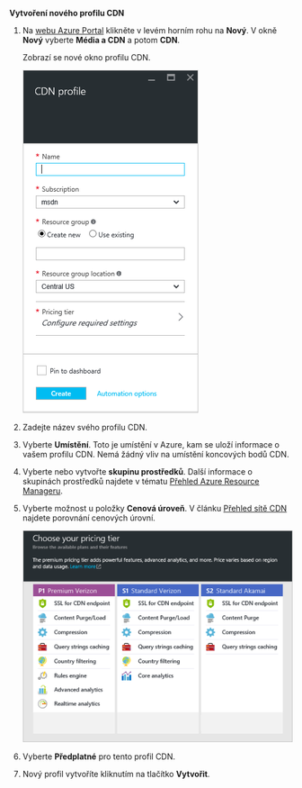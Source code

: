 **Vytvoření nového profilu CDN**

1. Na [webu Azure Portal](https://portal.azure.com) klikněte v levém horním rohu na **Nový**.  V okně **Nový** vyberte **Média a CDN** a potom **CDN**.

    Zobrazí se nové okno profilu CDN.

    ![Nový profil CDN](./media/cdn-create-profile/new-cdn-profile-include.png)

2. Zadejte název svého profilu CDN.

3. Vyberte **Umístění**.  Toto je umístění v Azure, kam se uloží informace o vašem profilu CDN.  Nemá žádný vliv na umístění koncových bodů CDN.

4. Vyberte nebo vytvořte **skupinu prostředků**.  Další informace o skupinách prostředků najdete v tématu [Přehled Azure Resource Manageru](resource-group-overview.md#resource-groups).

5. Vyberte možnost u položky **Cenová úroveň**.  V článku [Přehled sítě CDN](cdn-overview.md#azure-cdn-features) najdete porovnání cenových úrovní.
    
    ![Výběr cenové úrovně CDN](./media/cdn-create-profile/cdn-choose-sku-include.png)

6. Vyberte **Předplatné** pro tento profil CDN.

7. Nový profil vytvoříte kliknutím na tlačítko **Vytvořit**. 


<!--HONumber=Aug16_HO4-->


